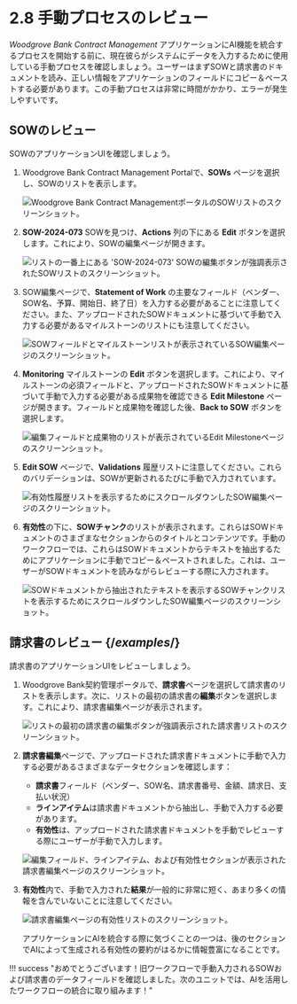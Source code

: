 # 2.8 手動プロセスのレビュー

_Woodgrove Bank Contract Management_ アプリケーションにAI機能を統合するプロセスを開始する前に、現在彼らがシステムにデータを入力するために使用している手動プロセスを確認しましょう。ユーザーはまずSOWと請求書のドキュメントを読み、正しい情報をアプリケーションのフィールドにコピー＆ペーストする必要があります。この手動プロセスは非常に時間がかかり、エラーが発生しやすいです。

## SOWのレビュー

SOWのアプリケーションUIを確認しましょう。

1. Woodgrove Bank Contract Management Portalで、**SOWs** ページを選択し、SOWのリストを表示します。

    ![Woodgrove Bank Contract ManagementポータルのSOWリストのスクリーンショット。](../img/userportal-sows-list.png)

2. **SOW-2024-073** SOWを見つけ、**Actions** 列の下にある **Edit** ボタンを選択します。これにより、SOWの編集ページが開きます。

    ![リストの一番上にある 'SOW-2024-073' SOWの編集ボタンが強調表示されたSOWリストのスクリーンショット。](../img/userportal-sows-list-first-edit-highlighted.png)

3. SOW編集ページで、**Statement of Work** の主要なフィールド（ベンダー、SOW名、予算、開始日、終了日）を入力する必要があることに注意してください。また、アップロードされたSOWドキュメントに基づいて手動で入力する必要があるマイルストーンのリストにも注意してください。

    ![SOWフィールドとマイルストーンリストが表示されているSOW編集ページのスクリーンショット。](../img/userportal-sow-edit-overview-and-milestones.png)

4. **Monitoring** マイルストーンの **Edit** ボタンを選択します。これにより、マイルストーンの必須フィールドと、アップロードされたSOWドキュメントに基づいて手動で入力する必要がある成果物を確認できる **Edit Milestone** ページが開きます。フィールドと成果物を確認した後、**Back to SOW** ボタンを選択します。

    ![編集フィールドと成果物のリストが表示されているEdit Milestoneページのスクリーンショット。](../img/userportal-edit-sow-edit-milestone-edit.png)

5. **Edit SOW** ページで、**Validations** 履歴リストに注意してください。これらのバリデーションは、SOWが更新されるたびに手動で入力されています。

    ![有効性履歴リストを表示するためにスクロールダウンしたSOW編集ページのスクリーンショット。](../img/userportal-sow-edit-validations-section.png)

6. **有効性**の下に、**SOWチャンク**のリストが表示されます。これらはSOWドキュメントのさまざまなセクションからのタイトルとコンテンツです。手動のワークフローでは、これらはSOWドキュメントからテキストを抽出するためにアプリケーションに手動でコピー＆ペーストされました。これは、ユーザーがSOWドキュメントを読みながらレビューする際に入力されます。

    ![SOWドキュメントから抽出されたテキストを表示するSOWチャンクリストを表示するためにスクロールダウンしたSOW編集ページのスクリーンショット。](../img/userportal-sow-edit-sow-chunks.png)

## 請求書のレビュー {/*examples*/}

請求書のアプリケーションUIをレビューしましょう。

1. Woodgrove Bank契約管理ポータルで、**請求書**ページを選択して請求書のリストを表示します。次に、リストの最初の請求書の**編集**ボタンを選択します。これにより、請求書編集ページが表示されます。

    ![リストの最初の請求書の編集ボタンが強調表示された請求書リストのスクリーンショット。](../img/userportal-invoices-list-edit-highlighted.png)

2. **請求書編集**ページで、アップロードされた請求書ドキュメントに手動で入力する必要があるさまざまなデータセクションを確認します：

    - **請求書**フィールド（ベンダー、SOW名、請求書番号、金額、請求日、支払い状況）
    - **ラインアイテム**は請求書ドキュメントから抽出し、手動で入力する必要があります。
    - **有効性**は、アップロードされた請求書ドキュメントを手動でレビューする際にユーザーが手動で入力します。

    ![編集フィールド、ラインアイテム、および有効性セクションが表示された請求書編集ページのスクリーンショット。](../img/userportal-invoices-edit.png)

3. **有効性**内で、手動で入力された**結果**が一般的に非常に短く、あまり多くの情報を含んでいないことに注意してください。

    ![請求書編集ページの有効性リストのスクリーンショット。](../img/userportal-invoices-edit-validations-list-simplt.png)

    アプリケーションにAIを統合する際に気づくことの一つは、後のセクションでAIによって生成される有効性の要約がはるかに情報豊富になることです。

!!! success "おめでとうございます！旧ワークフローで手動入力されるSOWおよび請求書のデータフィールドを確認しました。次のユニットでは、AIを活用したワークフローの統合に取り組みます！"

